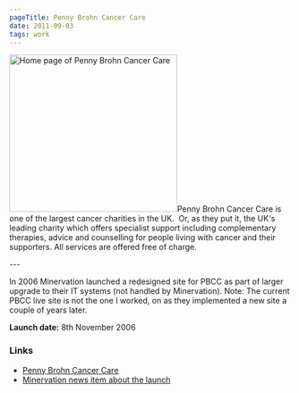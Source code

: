 ```yaml
---
pageTitle: Penny Brohn Cancer Care
date: 2011-09-03
tags: work
---
```

<p><img src="/assets/images/pbcc.png" alt="Home page of Penny Brohn Cancer Care" width="300" height="282" />Penny Brohn Cancer Care is one of the largest cancer charities in the UK.  Or, as they put it, the UK's leading charity which offers specialist support including complementary therapies, advice and counselling for people living with cancer and their supporters. All services are offered free of charge.</p>
---

<p>In 2006 Minervation launched a redesigned site for PBCC as part of larger upgrade to their IT systems (not handled by Minervation). Note: The current PBCC live site is not the one I worked, on as they implemented a new site a couple of years later.</p>
<p><strong>Launch date:</strong> 8th November 2006</p>
<h3>Links</h3>
<ul>
<li><a href="http://www.pennybrohncancercare.org/">Penny Brohn Cancer Care</a></li>
<li><a href="http://www.minervation.com/new-web-site-for-penny-brohn-cancer-care/">Minervation news item about the launch</a></li>
</ul>